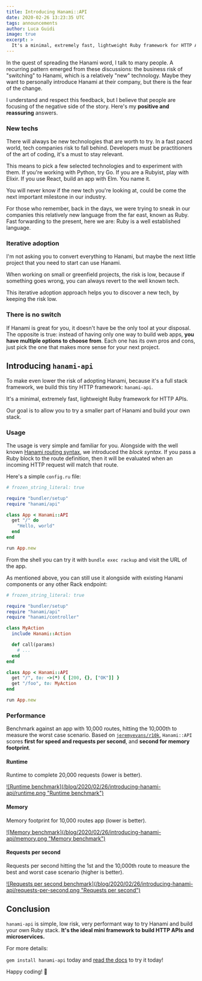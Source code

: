 ```yaml
---
title: Introducing Hanami::API
date: 2020-02-26 13:23:35 UTC
tags: announcements
author: Luca Guidi
image: true
excerpt: >
  It's a minimal, extremely fast, lightweight Ruby framework for HTTP APIs.
---
```


In the quest of spreading the Hanami word, I talk to many people.
A recurring pattern emerged from these discussions: the business risk of "switching" to Hanami, which is a relatively "new" technology.
Maybe they want to personally introduce Hanami at their company, but there is the fear of the change.

I understand and respect this feedback, but I believe that people are focusing of the negative side of the story.
Here's my **positive and reassuring** answers.

### New techs

There will always be new technologies that are worth to try.
In a fast paced world, tech companies risk to fall behind.
Developers must be practitioners of the art of coding, it's a must to stay relevant.

This means to pick a few selected technologies and to experiment with them.
If you're working with Python, try Go.
If you are a Rubyist, play with Elixir.
If you use React, build an app with Elm.
You name it.

You will never know if the new tech you're looking at, could be come the next important milestone in our industry.

For those who remember, back in the days, we were trying to sneak in our companies this relatively new language from the far east, known as Ruby.
Fast forwarding to the present, here we are: Ruby is a well established language.

### Iterative adoption

I'm not asking you to convert everything to Hanami, but maybe the next little project that you need to start can use Hanami.

When working on small or greenfield projects, the risk is low, because if something goes wrong, you can always revert to the well known tech.

This iterative adoption approach helps you to discover a new tech, by keeping the risk low.

### There is no switch

If Hanami is great for you, it doesn't have be the only tool at your disposal.
The opposite is true: instead of having only one way to build web apps, **you have multiple options to choose from**.
Each one has its own pros and cons, just pick the one that makes more sense for your next project.

## Introducing `hanami-api`

To make even lower the risk of adopting Hanami, because it's a full stack framework, we build this tiny HTTP framework: `hanami-api`.

It's a minimal, extremely fast, lightweight Ruby framework for HTTP APIs.

Our goal is to allow you to try a smaller part of Hanami and build your own stack.

### Usage

The usage is very simple and familiar for you.
Alongside with the well known [Hanami routing syntax](https://guides.hanamirb.org/routing/overview/), we introduced the _block syntax_.
If you pass a Ruby block to the route definition, then it will be evaluated when an incoming HTTP request will match that route.

Here's a simple `config.ru` file:

```ruby
# frozen_string_literal: true

require "bundler/setup"
require "hanami/api"

class App < Hanami::API
  get "/" do
    "Hello, world"
  end
end

run App.new
```

From the shell you can try it with `bundle exec rackup` and visit the URL of the app.

As mentioned above, you can still use it alongside with existing Hanami components or any other Rack endpoint:

```ruby
# frozen_string_literal: true

require "bundler/setup"
require "hanami/api"
require "hanami/controller"

class MyAction
  include Hanami::Action

  def call(params)
    # ...
  end
end

class App < Hanami::API
  get "/", to: ->(*) { [200, {}, ["OK"]] }
  get "/foo", to: MyAction
end

run App.new
```

### Performance

Benchmark against an app with 10,000 routes, hitting the 10,000th to measure the worst case scenario.
Based on [`jeremyevans/r10k`](https://github.com/jeremyevans/r10k), `Hanami::API` scores **first for speed and requests per second**, and **second for memory footprint**.

#### Runtime

Runtime to complete 20,000 requests (lower is better).

<a href="/blog/2020/02/26/introducing-hanami-api/runtime.png" rel="Runtime benchmark">
![Runtime benchmark](/blog/2020/02/26/introducing-hanami-api/runtime.png "Runtime benchmark")
</a>

#### Memory

Memory footprint for 10,000 routes app (lower is better).

<a href="/blog/2020/02/26/introducing-hanami-api/memory.png" rel="Memory benchmark">
![Memory benchmark](/blog/2020/02/26/introducing-hanami-api/memory.png "Memory benchmark")
</a>

#### Requests per second

Requests per second hitting the 1st and the 10,000th route to measure the best and worst case scenario (higher is better).

<a href="/blog/2020/02/26/introducing-hanami-api/requests-per-second.png" rel="Requests per second">
![Requests per second benchmark](/blog/2020/02/26/introducing-hanami-api/requests-per-second.png "Requests per second")
</a>

## Conclusion

`hanami-api` is simple, low risk, very performant way to try Hanami and build your own Ruby stack.
**It's the ideal mini framework to build HTTP APIs and microservices.**

For more details:

`gem install hanami-api` today and [read the docs](https://github.com/hanami/api/blob/master/README.md) to try it today!

Happy coding! 🌸
